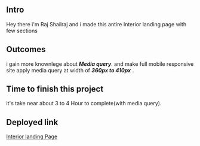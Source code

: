 ## Intro

Hey there i'm Raj Shailraj and i made this antire Interior landing page with few sections

## Outcomes

i gain more knownlege about ***Media query***.
and make full mobile responsive site
apply media query at width of ***360px to 410px*** .


## Time to finish this project

it's take near about 3 to 4  Hour to complete(with media query).

## Deployed link

[Interior landing Page](https://interior-designer-landingpage-mq.netlify.app/)